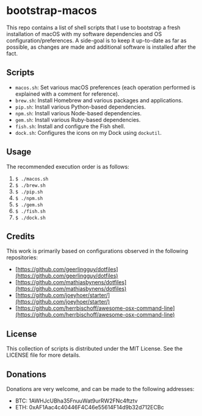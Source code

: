 # bootstrap-macos

This repo contains a list of shell scripts that I use to bootstrap a fresh installation of macOS with my software dependencies and OS configuration/preferences.  A side-goal is to keep it up-to-date as far as possible, as changes are made and additional software is installed after the fact.

## Scripts

* `macos.sh`: Set various macOS preferences (each operation performed is explained with a comment for reference).
* `brew.sh`: Install Homebrew and various packages and applications.
* `pip.sh`: Install various Python-based dependencies.
* `npm.sh`: Install various Node-based dependencies.
* `gem.sh`: Install various Ruby-based dependencies.
* `fish.sh`: Install and configure the Fish shell.
* `dock.sh`: Configures the icons on my Dock using `dockutil`.

## Usage

The recommended execution order is as follows:

1. `$ ./macos.sh`
1. `$ ./brew.sh`
1. `$ ./pip.sh`
1. `$ ./npm.sh`
1. `$ ./gem.sh`
1. `$ ./fish.sh`
1. `$ ./dock.sh`

## Credits

This work is primarily based on configurations observed in the following repositories:

* [https://github.com/geerlingguy/dotfiles](https://github.com/geerlingguy/dotfiles)
* [https://github.com/mathiasbynens/dotfiles](https://github.com/mathiasbynens/dotfiles)
* [https://github.com/joeyhoer/starter/](https://github.com/joeyhoer/starter/)
* [https://github.com/herrbischoff/awesome-osx-command-line](https://github.com/herrbischoff/awesome-osx-command-line)

## License

This collection of scripts is distributed under the MIT License.  See the LICENSE file for more details.

## Donations

Donations are very welcome, and can be made to the following addresses:

* BTC: 1AWHJcUBha35FnuuWat9urRW2FNc4ftztv
* ETH: 0xAF1Aac4c40446F4C46e55614F14d9b32d712ECBc
